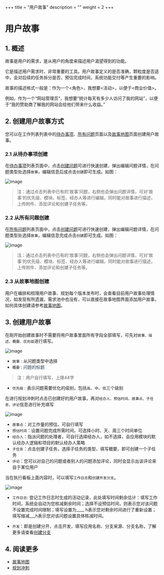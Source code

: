 +++
title = "用户故事"
description = ""
weight = 2
+++

# 用户故事

## 1. 概述

故事是用户的需求，是从用户的角度来描述用户渴望得到的功能。

它是描述用户需求时，非常重要的工具。用户故事定义的是否准确，颗粒度是否适中，会对后续的任务拆分是否，预估完成时间，系统功能交付等产生重要的影响。

故事的描述格式一般是：作为一个<角色>，我想要<活动>，以便于<商业价值>。

例如，作为一个“网站管理员”，我想要“统计每天有多少人访问了我的网站”，以便于“我的赞助商了解我的网站会给他们带来什么收益。”

## 2. 创建用户故事方式

您可以在工作列表列表中的[待办事项](../../work-lists)、[所有问题](../../work-lists/problem)页面以及[故事地图](../../story-map)页面创建用户故事。

### 2.1 从待办事项创建

在[待办事项](../../work-lists)列表页面中，点击[创建问题](../../work-lists/problem)可进行快速创建，弹出编辑问题详情，在问题类型处选择`故事`，编辑信息后成点击`创建`即可生成。如图：

![image](/docs/user-guide/cooperation/work-lists/image/work-list-10.png)  

<blockquote class="note">注：通过点击列表中已有的‘故事’问题，右侧也会弹出问题详情，可对‘故事’的优先级、模块、标签、经办人等进行编辑，同时能对故事进行描述，上传附件、添加评论和创建子任务等。</blockquote>

### 2.2 从所有问题创建

在[所有问题](../../work-lists/problem)列表页面中，点击[创建问题](../../work-lists/problem)可进行快速创建，弹出编辑问题详情，在问题类型处选择`故事`，编辑信息完成点击`创建`即可生成。如图：  

![image](/docs/user-guide/cooperation/work-lists/image/work-list-11.png) 

<blockquote class="note">注：通过点击列表中已有的‘故事’问题，右侧也会弹出问题详情，可对‘故事’的优先级、模块、标签、经办人等进行编辑，同时能对故事进行描述，上传附件、添加评论和创建子任务等。</blockquote>

### 2.3 从故事地图创建

用户在编排和梳理用户故事、规划每个版本发布时，会查看目前用户故事处理情况，如发现有所遗漏，需求池中也没有，可以直接在故事地图界面添加用户故事，如何具体创建请参考[故事地图](../../story-map)。

## 3. 创建用户故事

在刚开始创建故事时不需要将用户故事里面所有字段全部填写，可先对`故事、描述、概要、优先级`进行填写。

![image](/docs/user-guide/cooperation/work-lists/image/work-list-12.png)

* `故事：`从问题类型中选择
* `概要：`<span style="color:#314659">问题的标题</span>

<blockquote class="note">注：用户自行填写，上限44字</blockquote>

* `优先级：`表示问题需要优化的级别，包括`高`、`中`、`低`三个级别

在进行规划冲刺时点击已创建好的用户故事，再对`经办人、预估时间、故事点、子任务、评论`信息进行补充填写

![image](/docs/user-guide/cooperation/work-lists/image/work-list-13.png)

* `故事点`：对工作量的预估，可自行填写
* `预估时间`：设置问题完成所需时间，可选择小时、天、周三个时间单位
* `经办人`：指派问题的处理者，可自行选择经办人，如不选择，会应用模块的默认经办人逻辑和项目的默认经办人策略
* `子任务`：点击创建子任务，选择子任务的类型、填写概要，即可创建一个子任务
* `评论`：您可以对自己的问题或者别人的问题添加评论，同时会显示出该评论来自于某位用户

当在执行看板上面内容时，可以填写`工作日志`和`创建开发分支`。

![image](/docs/user-guide/cooperation/work-lists/image/work-list-14.png)

* `工作日志`: 登记工作日志时生成的活动记录，此处填写时间剩余估计：填写工作时间，系统会自动为您核减剩余时间；选择不设预估时间，则表示您对该问题不设置完成时间限制；填写设置为____ h表示您对剩余时间进行了重新设置；填写缩减___h表示您对该问题设置具体核减时间。

* `开发`：即是创建分开，点击开发，填写应用名称、分支来源、分支名称，了解更多请查看[创建分支](../../../development/code-manage/manage-branch)

## 4. 阅读更多

- [故事地图](../../story-map)
- [规划冲刺](../plan-sprint)
